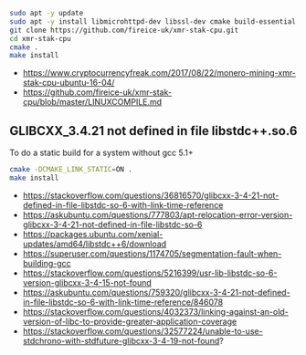 ```bash
sudo apt -y update
sudo apt -y install libmicrohttpd-dev libssl-dev cmake build-essential libhwloc-dev git
git clone https://github.com/fireice-uk/xmr-stak-cpu.git
cd xmr-stak-cpu
cmake .
make install
```

- https://www.cryptocurrencyfreak.com/2017/08/22/monero-mining-xmr-stak-cpu-ubuntu-16-04/
- https://github.com/fireice-uk/xmr-stak-cpu/blob/master/LINUXCOMPILE.md

## GLIBCXX_3.4.21 not defined in file libstdc++.so.6

To do a static build for a system without gcc 5.1+

```bash
cmake -DCMAKE_LINK_STATIC=ON .
make install
```

- https://stackoverflow.com/questions/36816570/glibcxx-3-4-21-not-defined-in-file-libstdc-so-6-with-link-time-reference
- https://askubuntu.com/questions/777803/apt-relocation-error-version-glibcxx-3-4-21-not-defined-in-file-libstdc-so-6
- https://packages.ubuntu.com/xenial-updates/amd64/libstdc++6/download
- https://superuser.com/questions/1174705/segmentation-fault-when-building-gcc
- https://stackoverflow.com/questions/5216399/usr-lib-libstdc-so-6-version-glibcxx-3-4-15-not-found
- https://askubuntu.com/questions/759320/glibcxx-3-4-21-not-defined-in-file-libstdc-so-6-with-link-time-reference/846078
- https://stackoverflow.com/questions/4032373/linking-against-an-old-version-of-libc-to-provide-greater-application-coverage
- https://stackoverflow.com/questions/32577224/unable-to-use-stdchrono-with-stdfuture-glibcxx-3-4-19-not-found?
